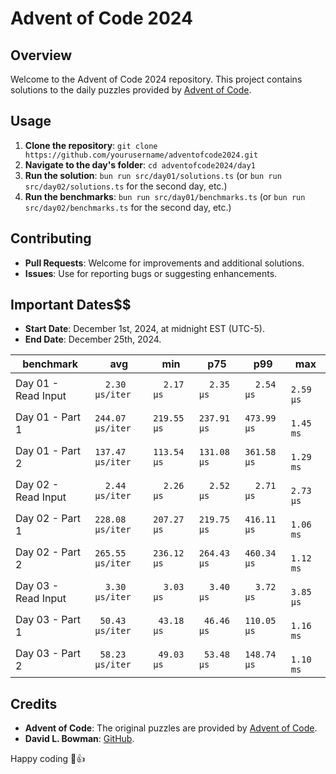 # Advent of Code 2024

## Overview
Welcome to the Advent of Code 2024 repository. This project contains solutions to the daily puzzles provided by [Advent of Code](https://adventofcode.com/).

## Usage
1. **Clone the repository**: `git clone https://github.com/yourusername/adventofcode2024.git`
2. **Navigate to the day's folder**: `cd adventofcode2024/day1`
3. **Run the solution**: `bun run src/day01/solutions.ts` (or `bun run src/day02/solutions.ts` for the second day, etc.)
4. **Run the benchmarks**: `bun run src/day01/benchmarks.ts` (or `bun run src/day02/benchmarks.ts` for the second day, etc.)

## Contributing
- **Pull Requests**: Welcome for improvements and additional solutions.
- **Issues**: Use for reporting bugs or suggesting enhancements.

## Important Dates$$
- **Start Date**: December 1st, 2024, at midnight EST (UTC-5).
- **End Date**: December 25th, 2024.

| benchmark           |              avg |         min |         p75 |         p99 |         max |
| ------------------- | ---------------- | ----------- | ----------- | ----------- | ----------- |
| Day 01 - Read Input | `  2.30 µs/iter` | `  2.17 µs` | `  2.35 µs` | `  2.54 µs` | `  2.59 µs` |
| Day 01 - Part 1     | `244.07 µs/iter` | `219.55 µs` | `237.91 µs` | `473.99 µs` | `  1.45 ms` |
| Day 01 - Part 2     | `137.47 µs/iter` | `113.54 µs` | `131.08 µs` | `361.58 µs` | `  1.29 ms` |
| Day 02 - Read Input | `  2.44 µs/iter` | `  2.26 µs` | `  2.52 µs` | `  2.71 µs` | `  2.73 µs` |
| Day 02 - Part 1     | `228.08 µs/iter` | `207.27 µs` | `219.75 µs` | `416.11 µs` | `  1.06 ms` |
| Day 02 - Part 2     | `265.55 µs/iter` | `236.12 µs` | `264.43 µs` | `460.34 µs` | `  1.12 ms` |
| Day 03 - Read Input | `  3.30 µs/iter` | `  3.03 µs` | `  3.40 µs` | `  3.72 µs` | `  3.85 µs` |
| Day 03 - Part 1     | ` 50.43 µs/iter` | ` 43.18 µs` | ` 46.46 µs` | `110.05 µs` | `  1.16 ms` |
| Day 03 - Part 2     | ` 58.23 µs/iter` | ` 49.03 µs` | ` 53.48 µs` | `148.74 µs` | `  1.10 ms` |

## Credits
- **Advent of Code**: The original puzzles are provided by [Advent of Code](https://adventofcode.com/).
- **David L. Bowman**: [GitHub](https://github.com/davidlbowman).

Happy coding 🎄👍